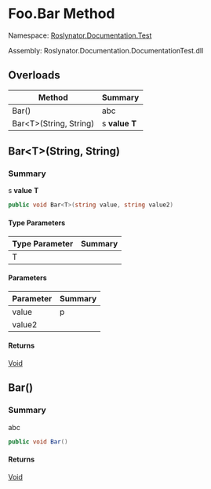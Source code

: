 # Foo\.Bar Method

Namespace: [Roslynator.Documentation.Test](../../README.md)

Assembly: Roslynator\.Documentation\.DocumentationTest\.dll

## Overloads

| Method | Summary |
| ------ | ------- |
| Bar\(\) | abc |
| Bar\<T>\(String, String\) | s **value** **T** |

## Bar\<T>\(String, String\)

### Summary

s **value** **T**

```csharp
public void Bar<T>(string value, string value2)
```

#### Type Parameters

| Type Parameter | Summary |
| -------------- | ------- |
| T | |

#### Parameters

| Parameter | Summary |
| --------- | ------- |
| value | p |
| value2 | |

#### Returns

[Void](https://docs.microsoft.com/en-us/dotnet/api/system.void)


## Bar\(\)

### Summary

abc

```csharp
public void Bar()
```

#### Returns

[Void](https://docs.microsoft.com/en-us/dotnet/api/system.void)


